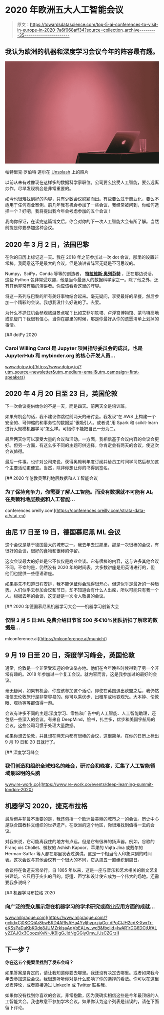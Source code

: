 # 2020 年欧洲五大人工智能会议

> 原文：<https://towardsdatascience.com/top-5-ai-conferences-to-visit-in-europe-in-2020-7a6f068aff34?source=collection_archive---------35----------------------->

## 我认为欧洲的机器和深度学习会议今年的阵容最有趣。

![](img/07109735824002b983d8949f25473b13.png)

帕特里克·罗伯特·道尔在 [Unsplash](https://unsplash.com?utm_source=medium&utm_medium=referral) 上的照片

以前从未有过像现在这样多的数据科学家职位。公司要么接受人工智能，要么远离炒作。尽早发现机会是非常重要的。

如今也很难找到好的内容，只有少数会议脱颖而出。有些要么过于商业化，要么不适用于任何商业案例。前几年我有机会参加了一些会议，我经常被问到，你如何选择一个？好吧，我将提出我今年会考虑参加的五个会议！

我向你保证，在读完这篇博文后，你会对你的下一次人工智能大会有所了解。当然前提是你要参加这种会议。

## 2020 年 3 月 2 日，法国巴黎

在你的日历上标记这一天。我在 2018 年之前参加过一次 dot 会议，那里的设置非常棒。我同意这不是最大的会议。但是演讲者阵容无疑是不可思议的。

Numpy，SciPy，Conda 等等的创造者， [**特拉维斯·奥列芬特**](https://en.wikipedia.org/wiki/Travis_Oliphant) ，正在那边说话。这些 Python 包非常受欢迎，他是当今最迷人的数据科学家之一。除了他之外，还有其他非常有趣的演讲者。你应该看看这里的阵容。

将这一系列与巴黎的所有美好事物结合起来。毫无疑问，享受最好的早餐，然后参加一个精彩的会议。我想我没什么好说的了。去爱。

为什么不抓住机会参观旅游景点呢？比如艾菲尔铁塔、卢浮宫博物馆、蒙马特高地或凯旋门？我很有信心，当你在那里的时候，那是你最好从你的遗愿清单上划掉的事情。

[](https://www.dotpy.io/?utm_source=newsletter&utm_medium=email&utm_campaign=first-speakers) [## dotPy 2020

### Carol Willing Carol 是 Jupyter 项目指导委员会的成员，也是 JupyterHub 和 mybinder.org 的核心开发人员…

www.dotpy.io](https://www.dotpy.io/?utm_source=newsletter&utm_medium=email&utm_campaign=first-speakers) 

## 2020 年 4 月 20 日至 23 日，英国伦敦

下一次会议提供给你的不是一天，而是四天。前两天全是培训班。

如果有机会的话，我不建议你跳过前两天的研讨会。我发现“在 AWS 上构建一个安全的、可伸缩的和事务性的数据湖”很吸引人。或者说“用 Spark 和 scikit-learn 进行大规模机器学习”怎么样。可惜你不能把自己一分为二。

最后两天你可以享受大量的会议和活动。一方面，我相信基于会议内容的会议会更好。但另一方面，有这么多不同的主题可供选择，你肯定会有两天的会议，使这次会议值得。

最后一件事。也许对公司来说，获得奥赖利年度订阅并给员工时间学习然后参加这个主要活动更便宜。当然，除非你想让你的书得到签名。

[](https://conferences.oreilly.com/strata-data-ai/stai-eu) [## 2020 年伦敦奥莱利地层数据和人工智能会议

### 为了保持竞争力，你需要了解人工智能。而没有数据就不可能有 AI。在奥赖利地层数据和人工智能…

conferences.oreilly.com](https://conferences.oreilly.com/strata-data-ai/stai-eu) 

## 由尼 17 日至 19 日，德国慕尼黑 ML 会议

这个会议是基于德国最大的城市之一。我去年去过那里，那是一次很棒的会议，有很好的会谈，很好的食物和很棒的停留。

这次会议最大的好处是它不仅仅是商业会谈。它有很棒的内容，这与许多其他会议不同。不幸的是，仍然没有 2020 年的时间表。大多数讲座是用英语进行的，但他们也提供一些德语讲座。

如果事先不知道日程安排，我不能保证你会玩得很开心，但这似乎是最近的一种趋势。人们似乎去参加会议和节日，却不知道会有什么人出席，所以可能只有我一个人。根据去年的会谈，这无疑是一次令人敬畏的会议。

[](https://mlconference.ai/munich/) [## 2020 年德国慕尼黑机器学习大会——机器学习创新大会

### 仅限 3 月 5 日:ML 免费介绍日节省 500 多€10%团队折扣了解您的数据是…

mlconference.ai](https://mlconference.ai/munich/) 

## 9 月 19 日至 20 日，深度学习峰会，英国伦敦

通常，伦敦是一个非常受欢迎的会议举办地。他们在今年晚些时候得到了另一个非常有趣的。2018 年参加过一个复工会议。就内容而言，这是我参加过的最好的会议。

毫无疑问，如果有机会，你应该参加这个活动。即使在英国退出欧盟之后，我仍然相信去伦敦旅行是非常容易的。你可以乘优步、出租车或地铁观光。大本钟、伦敦眼、塔桥等等都值得一游。

会议有许多不同的主题:深度学习、零售和广告中的人工智能、人工智能助理，还包括一些深入的会议。有来自 DeepMind，脸书，扎兰多，优步和美国宇航局的会议。这些公司习惯于处理大量数据。

如果你想去伦敦，并且想在两天内都有很棒的会议，这很简单。在你的日历上标出 9 月 19 日和 20 日就行了。

[](https://www.re-work.co/events/deep-learning-summit-london-2020) [## 深度学习峰会

### 我们创造和组织全球知名的峰会，研讨会和晚宴，汇集了人工智能领域最聪明的头脑

www.re-work.co](https://www.re-work.co/events/deep-learning-summit-london-2020) 

## 机器学习 2020，捷克布拉格

最后但并非最不重要的是，我还包括一个欧洲最美丽的城市之一的会议。历史中心是联合国教科文组织的世界遗产。在欧洲的这个地区，你很难找到值得一去的会议。

对我来说，它可能离我住的地方有点远。但是它有很棒的扬声器。例如，谷歌的 Franç ois Chollet、微软的 Ashish Kapoor、苹果的 Vojta Jína 或戴尔的 Herman-Saffar 等人都在那里发表过演讲。这是一个相当令人印象深刻的时间表。这次会议与其他会议有一个很大的不同，它从周五一直组织到周日。

会谈将在鲁道夫宫举行。自 1885 年以来，这是一座与音乐和艺术相关的新文艺复兴建筑。它只用于突出的目的。舒适、声学和设计使它成为一个伟大的场地。还需要我多说吗？

[](https://www.mlprague.com/?gclid=Cj0KCQiAr8bwBRD4ARIsAHa4YyIjhyprzjaGo-dPoCtJH2cdK-XwrTr-eKSsPaDuKbK0de8JUMZrkIsaAqVbEALw_wcB&fbclid=IwAR1rDG6DCtUfALy2ZAJOx3CoozsKvN-JK9IgGJIdNgGGiyOmv_iUsCZGrzI) [## 机器学习布拉格 2020

### 向广泛的受众展示您在机器学习的学术研究或商业应用方面的成就…

www.mlprague.com](https://www.mlprague.com/?gclid=Cj0KCQiAr8bwBRD4ARIsAHa4YyIjhyprzjaGo-dPoCtJH2cdK-XwrTr-eKSsPaDuKbK0de8JUMZrkIsaAqVbEALw_wcB&fbclid=IwAR1rDG6DCtUfALy2ZAJOx3CoozsKvN-JK9IgGJIdNgGGiyOmv_iUsCZGrzI) 

## 下一步？

**你在这五个提案里找到了发布会吗？**

如果答案是肯定的，请让我知道你要去哪里。我还没有决定去哪里。或者如果我今年去参加这些会议。我很想听听你对是什么影响了你的选择的看法。你可以在这里发表评论，或者直接通过 LinkedIn 或 Twitter 联系我。

如果你没有找到你喜欢的会议。非常抱歉，因为我确实相信这些是今年最顶级的人工智能大会。我也故意不参加学术会议。如果你认为这个列表是错误的，请在下面留下评论。